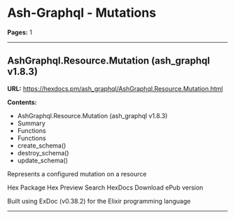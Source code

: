 # Ash-Graphql - Mutations

**Pages:** 1

---

## AshGraphql.Resource.Mutation (ash_graphql v1.8.3)

**URL:** https://hexdocs.pm/ash_graphql/AshGraphql.Resource.Mutation.html

**Contents:**
- AshGraphql.Resource.Mutation (ash_graphql v1.8.3)
- Summary
- Functions
- Functions
- create_schema()
- destroy_schema()
- update_schema()

Represents a configured mutation on a resource

Hex Package Hex Preview Search HexDocs Download ePub version

Built using ExDoc (v0.38.2) for the Elixir programming language

---
